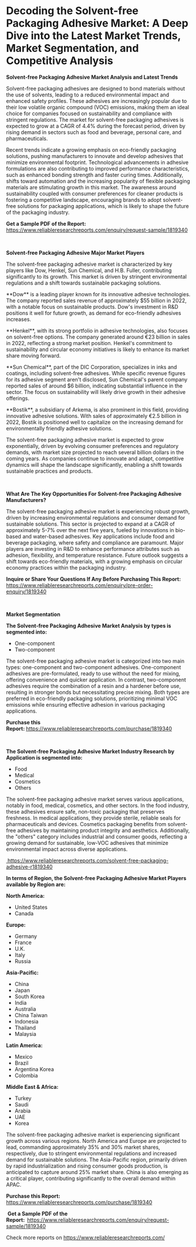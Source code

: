 <p><h1>Decoding the Solvent-free Packaging Adhesive Market: A Deep Dive into the Latest Market Trends, Market Segmentation, and Competitive Analysis</h1></p><p><strong>Solvent-free Packaging Adhesive Market Analysis and Latest Trends</strong></p>
<p><p>Solvent-free packaging adhesives are designed to bond materials without the use of solvents, leading to a reduced environmental impact and enhanced safety profiles. These adhesives are increasingly popular due to their low volatile organic compound (VOC) emissions, making them an ideal choice for companies focused on sustainability and compliance with stringent regulations. The market for solvent-free packaging adhesives is expected to grow at a CAGR of 4.4% during the forecast period, driven by rising demand in sectors such as food and beverage, personal care, and pharmaceuticals.</p><p>Recent trends indicate a growing emphasis on eco-friendly packaging solutions, pushing manufacturers to innovate and develop adhesives that minimize environmental footprint. Technological advancements in adhesive formulations are also contributing to improved performance characteristics, such as enhanced bonding strength and faster curing times. Additionally, shifts toward automation and the increasing popularity of flexible packaging materials are stimulating growth in this market. The awareness around sustainability coupled with consumer preferences for cleaner products is fostering a competitive landscape, encouraging brands to adopt solvent-free solutions for packaging applications, which is likely to shape the future of the packaging industry.</p></p>
<p><strong>Get a Sample PDF of the Report:&nbsp;</strong> <a href="https://www.reliableresearchreports.com/enquiry/request-sample/1819340?utm_campaign=2487&utm_medium=2&utm_source=Github&utm_content=ia&utm_term=03042025&utm_id=solvent-free-packaging-adhesive">https://www.reliableresearchreports.com/enquiry/request-sample/1819340</a></p>
<p>&nbsp;</p>
<p><strong>Solvent-free Packaging Adhesive Major Market Players</strong></p>
<p><p>The solvent-free packaging adhesive market is characterized by key players like Dow, Henkel, Sun Chemical, and H.B. Fuller, contributing significantly to its growth. This market is driven by stringent environmental regulations and a shift towards sustainable packaging solutions.</p><p>**Dow** is a leading player known for its innovative adhesive technologies. The company reported sales revenue of approximately $55 billion in 2022, with a notable focus on sustainable products. Dow's investment in R&D positions it well for future growth, as demand for eco-friendly adhesives increases.</p><p>**Henkel**, with its strong portfolio in adhesive technologies, also focuses on solvent-free options. The company generated around €23 billion in sales in 2022, reflecting a strong market position. Henkel's commitment to sustainability and circular economy initiatives is likely to enhance its market share moving forward.</p><p>**Sun Chemical**, part of the DIC Corporation, specializes in inks and coatings, including solvent-free adhesives. While specific revenue figures for its adhesive segment aren't disclosed, Sun Chemical's parent company reported sales of around $6 billion, indicating substantial influence in the sector. The focus on sustainability will likely drive growth in their adhesive offerings.</p><p>**Bostik**, a subsidiary of Arkema, is also prominent in this field, providing innovative adhesive solutions. With sales of approximately €2.5 billion in 2022, Bostik is positioned well to capitalize on the increasing demand for environmentally friendly adhesive solutions. </p><p>The solvent-free packaging adhesive market is expected to grow exponentially, driven by evolving consumer preferences and regulatory demands, with market size projected to reach several billion dollars in the coming years. As companies continue to innovate and adapt, competitive dynamics will shape the landscape significantly, enabling a shift towards sustainable practices and products.</p></p>
<p>&nbsp;</p>
<p><strong>What Are The Key Opportunities For Solvent-free Packaging Adhesive Manufacturers?</strong></p>
<p><p>The solvent-free packaging adhesive market is experiencing robust growth, driven by increasing environmental regulations and consumer demand for sustainable solutions. This sector is projected to expand at a CAGR of approximately 5-7% over the next five years, fueled by innovations in bio-based and water-based adhesives. Key applications include food and beverage packaging, where safety and compliance are paramount. Major players are investing in R&D to enhance performance attributes such as adhesion, flexibility, and temperature resistance. Future outlook suggests a shift towards eco-friendly materials, with a growing emphasis on circular economy practices within the packaging industry.</p></p>
<p><strong>Inquire or Share Your Questions If Any Before Purchasing This Report:</strong> <a href="https://www.reliableresearchreports.com/enquiry/pre-order-enquiry/1819340?utm_campaign=2487&utm_medium=2&utm_source=Github&utm_content=ia&utm_term=03042025&utm_id=solvent-free-packaging-adhesive">https://www.reliableresearchreports.com/enquiry/pre-order-enquiry/1819340</a></p>
<p>&nbsp;</p>
<p><strong>Market Segmentation</strong></p>
<p><strong>The Solvent-free Packaging Adhesive Market Analysis by types is segmented into:</strong></p>
<p><ul><li>One-component</li><li>Two-component</li></ul></p>
<p><p>The solvent-free packaging adhesive market is categorized into two main types: one-component and two-component adhesives. One-component adhesives are pre-formulated, ready to use without the need for mixing, offering convenience and quicker application. In contrast, two-component adhesives require the combination of a resin and a hardener before use, resulting in stronger bonds but necessitating precise mixing. Both types are preferred in eco-friendly packaging solutions, prioritizing minimal VOC emissions while ensuring effective adhesion in various packaging applications.</p></p>
<p><strong>Purchase this Report:&nbsp;</strong><a href="https://www.reliableresearchreports.com/purchase/1819340?utm_campaign=2487&utm_medium=2&utm_source=Github&utm_content=ia&utm_term=03042025&utm_id=solvent-free-packaging-adhesive">https://www.reliableresearchreports.com/purchase/1819340</a></p>
<p>&nbsp;</p>
<p><strong>The Solvent-free Packaging Adhesive Market Industry Research by Application is segmented into:</strong></p>
<p><ul><li>Food</li><li>Medical</li><li>Cosmetics</li><li>Others</li></ul></p>
<p><p>The solvent-free packaging adhesive market serves various applications, notably in food, medical, cosmetics, and other sectors. In the food industry, these adhesives ensure safe, non-toxic packaging that preserves freshness. In medical applications, they provide sterile, reliable seals for pharmaceuticals and devices. Cosmetics packaging benefits from solvent-free adhesives by maintaining product integrity and aesthetics. Additionally, the "others" category includes industrial and consumer goods, reflecting a growing demand for sustainable, low-VOC adhesives that minimize environmental impact across diverse applications.</p></p>
<p><a href="https://www.reliableresearchreports.com/solvent-free-packaging-adhesive-r1819340?utm_campaign=2487&utm_medium=2&utm_source=Github&utm_content=ia&utm_term=03042025&utm_id=solvent-free-packaging-adhesive">&nbsp;https://www.reliableresearchreports.com/solvent-free-packaging-adhesive-r1819340</a></p>
<p><strong>In terms of Region, the Solvent-free Packaging Adhesive Market Players available by Region are:</strong></p>
<p>
    <p> <strong> North America: </strong>
        <ul>
            <li>United States</li>
            <li>Canada</li>
        </ul>
        </p> 
    <p> <strong> Europe: </strong>
        <ul>
            <li>Germany</li>
            <li>France</li>
            <li>U.K.</li>
            <li>Italy</li>
            <li>Russia</li>
        </ul>
        </p> 
    <p> <strong> Asia-Pacific: </strong>
        <ul>
            <li>China</li>
            <li>Japan</li>
            <li>South Korea</li>
            <li>India</li>
            <li>Australia</li>
            <li>China Taiwan</li>
            <li>Indonesia</li>
            <li>Thailand</li>
            <li>Malaysia</li>
        </ul>
        </p> 
    <p> <strong> Latin America: </strong>
        <ul>
            <li>Mexico</li>
            <li>Brazil</li>
            <li>Argentina Korea</li>
            <li>Colombia</li>
        </ul>
        </p> 
    <p> <strong> Middle East & Africa: </strong>
        <ul>
            <li>Turkey</li>
            <li>Saudi</li>
            <li>Arabia</li>
            <li>UAE</li>
            <li>Korea</li>
        </ul>
    </p>
    </p>
<p><p>The solvent-free packaging adhesive market is experiencing significant growth across various regions. North America and Europe are projected to lead, commanding approximately 35% and 30% market shares, respectively, due to stringent environmental regulations and increased demand for sustainable solutions. The Asia-Pacific region, primarily driven by rapid industrialization and rising consumer goods production, is anticipated to capture around 25% market share. China is also emerging as a critical player, contributing significantly to the overall demand within APAC.</p></p>
<p><strong>Purchase this Report: </strong><a href="https://www.reliableresearchreports.com/purchase/1819340?utm_campaign=2487&utm_medium=2&utm_source=Github&utm_content=ia&utm_term=03042025&utm_id=solvent-free-packaging-adhesive">https://www.reliableresearchreports.com/purchase/1819340</a></p>
<p>&nbsp;<strong>Get a Sample PDF of the Report:&nbsp;&nbsp;</strong><a href="https://www.reliableresearchreports.com/enquiry/request-sample/1819340?utm_campaign=2487&utm_medium=2&utm_source=Github&utm_content=ia&utm_term=03042025&utm_id=solvent-free-packaging-adhesive">https://www.reliableresearchreports.com/enquiry/request-sample/1819340</a></p>
<p><strong></strong></p>
<p>Check more reports on <a href="https://www.reliableresearchreports.com/?utm_campaign=2487&utm_medium=2&utm_source=Github&utm_content=ia&utm_term=03042025&utm_id=solvent-free-packaging-adhesive">https://www.reliableresearchreports.com/</a></p>